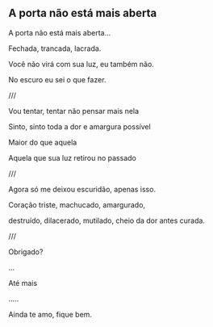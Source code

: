 ## A porta não está mais aberta

A porta não está mais aberta...

Fechada, trancada, lacrada.

Você não virá com sua luz, eu também não.

No escuro eu sei o que fazer.

///

Vou tentar, tentar não pensar mais nela

Sinto, sinto toda a dor e amargura possível 

Maior do que aquela

Aquela que sua luz retirou no passado

///

Agora só me deixou escuridão, apenas isso.

Coração triste, machucado, amargurado,

destruído, dilacerado, mutilado, cheio da dor antes curada.

///

Obrigado?

...

Até mais

.....

Ainda te amo, fique bem.